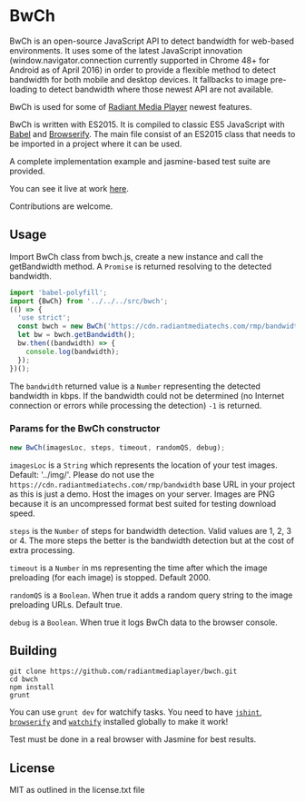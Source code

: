 # BwCh

BwCh is an open-source JavaScript API to detect bandwidth for web-based environments. 
It uses some of the latest JavaScript innovation (window.navigator.connection currently 
supported in Chrome 48+ for Android as of April 2016)
in order to provide a flexible method to detect bandwidth for both mobile and desktop 
devices. 
It fallbacks to image pre-loading to detect bandwidth where those newest API are not available. 

BwCh is used for some of [Radiant Media Player](https://www.radiantmediaplayer.com) 
newest  features.

BwCh is written with ES2015. It is compiled to classic ES5 JavaScript 
with [Babel](https://babeljs.io/) and [Browserify](http://browserify.org/#install).
The main file consist of an ES2015 class that needs to be imported in a project where 
it can be used. 

A complete implementation example and jasmine-based test suite are provided.

You can see it live at work [here](https://www.radiantmediaplayer.com/blog/detecting-bandwidth-with-bwch.html).

Contributions are welcome.

## Usage
Import BwCh class from bwch.js, create a new instance and call
the getBandwidth method. A `Promise` is returned resolving to the detected bandwidth.
```javascript
import 'babel-polyfill';
import {BwCh} from '../../../src/bwch';
(() => {
  'use strict';
  const bwch = new BwCh('https://cdn.radiantmediatechs.com/rmp/bandwidth', 4, 2000, true, true);
  let bw = bwch.getBandwidth(); 
  bw.then((bandwidth) => {
    console.log(bandwidth);
  });
})();  
```

The `bandwidth` returned value is a `Number` representing the detected bandwidth in 
kbps. If the bandwidth could not be determined 
(no Internet connection or errors while processing the detection) `-1` is returned. 

### Params for the BwCh constructor
```javascript
new BwCh(imagesLoc, steps, timeout, randomQS, debug);
```
 
`imagesLoc` is a `String` which represents the location of your test images. 
Default: '../img/'. Please do not use the `https://cdn.radiantmediatechs.com/rmp/bandwidth` base URL 
in your project as this is just a demo. Host the images on your server. Images are PNG because 
it is an uncompressed format best suited for testing download speed.

`steps` is the `Number` of steps for bandwidth detection. Valid values are 1, 2, 3 or 4. 
The more steps the better is the bandwidth detection but at the cost of extra processing.

`timeout` is a `Number` in ms representing the time after which the image preloading 
(for each image) is stopped. Default 2000.

`randomQS` is a `Boolean`. When true it adds a random query string to the image 
preloading URLs. Default true.

`debug` is a `Boolean`. When true it logs BwCh data to the browser console.



## Building
```shell
git clone https://github.com/radiantmediaplayer/bwch.git
cd bwch
npm install
grunt
```

You can use `grunt dev` for watchify tasks. 
You need to have [`jshint`](http://jshint.com/install), 
[`browserify`](http://browserify.org/#install) and 
[`watchify`](https://github.com/substack/watchify) installed globally to make it work!

Test must be done in a real browser with Jasmine for best results.


## License
MIT as outlined in the license.txt file
